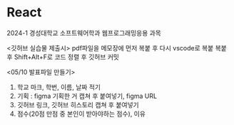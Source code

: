 # React
2024-1 경성대학교 소프트웨어학과 웹프로그래밍응용 과목

<깃허브 실습물 제출시>
pdf파일을 메모장에 먼저 복붙 후 다시 vscode로 복붙
복붙 후 Shift+Alt+F로 코드 정렬 후 깃허브 커밋


<05/10 발표파일 만들기>
1. 학교 마크, 학번, 이름, 날짜 적기
2. 기획 : figma 기획한 거 캡쳐 후 붙여넣기, figma URL 
3. 깃허브 링크, 깃허브 히스토리 캡쳐 후 붙여넣기
4. 점수(20점 만점 중 본인이 받아야하는 점수), 이유
